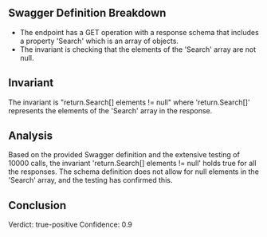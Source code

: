 ## Swagger Definition Breakdown
- The endpoint has a GET operation with a response schema that includes a property 'Search' which is an array of objects.
- The invariant is checking that the elements of the 'Search' array are not null.

## Invariant
The invariant is "return.Search[] elements != null" where 'return.Search[]' represents the elements of the 'Search' array in the response.

## Analysis
Based on the provided Swagger definition and the extensive testing of 10000 calls, the invariant 'return.Search[] elements != null' holds true for all the responses. The schema definition does not allow for null elements in the 'Search' array, and the testing has confirmed this.

## Conclusion
Verdict: true-positive
Confidence: 0.9
